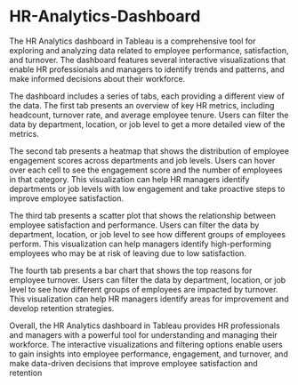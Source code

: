 # HR-Analytics-Dashboard
The HR Analytics dashboard in Tableau is a comprehensive tool for exploring and analyzing data related to employee performance, satisfaction, and turnover. The dashboard features several interactive visualizations that enable HR professionals and managers to identify trends and patterns, and make informed decisions about their workforce.

The dashboard includes a series of tabs, each providing a different view of the data. The first tab presents an overview of key HR metrics, including headcount, turnover rate, and average employee tenure. Users can filter the data by department, location, or job level to get a more detailed view of the metrics.

The second tab presents a heatmap that shows the distribution of employee engagement scores across departments and job levels. Users can hover over each cell to see the engagement score and the number of employees in that category. This visualization can help HR managers identify departments or job levels with low engagement and take proactive steps to improve employee satisfaction.

The third tab presents a scatter plot that shows the relationship between employee satisfaction and performance. Users can filter the data by department, location, or job level to see how different groups of employees perform. This visualization can help managers identify high-performing employees who may be at risk of leaving due to low satisfaction.

The fourth tab presents a bar chart that shows the top reasons for employee turnover. Users can filter the data by department, location, or job level to see how different groups of employees are impacted by turnover. This visualization can help HR managers identify areas for improvement and develop retention strategies.

Overall, the HR Analytics dashboard in Tableau provides HR professionals and managers with a powerful tool for understanding and managing their workforce. The interactive visualizations and filtering options enable users to gain insights into employee performance, engagement, and turnover, and make data-driven decisions that improve employee satisfaction and retention
